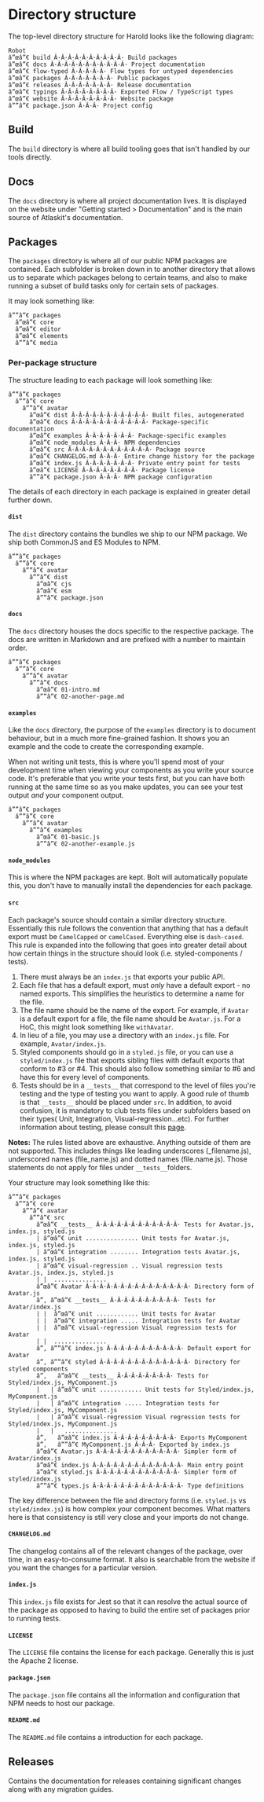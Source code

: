 # Directory structure

The top-level directory structure for Harold looks like the following diagram:

```
Robot
â”œâ”€ build Â·Â·Â·Â·Â·Â·Â·Â·Â·Â· Build packages
â”œâ”€ docs Â·Â·Â·Â·Â·Â·Â·Â·Â·Â·Â· Project documentation
â”œâ”€ flow-typed Â·Â·Â·Â·Â· Flow types for untyped dependencies
â”œâ”€ packages Â·Â·Â·Â·Â·Â·Â· Public packages
â”œâ”€ releases Â·Â·Â·Â·Â·Â·Â· Release documentation
â”œâ”€ typings Â·Â·Â·Â·Â·Â·Â·Â· Exported Flow / TypeScript types
â”œâ”€ website Â·Â·Â·Â·Â·Â·Â·Â· Website package
â””â”€ package.json Â·Â·Â· Project config
```

## Build

The `build` directory is where all build tooling goes that isn't handled by our tools directly.

## Docs

The `docs` directory is where all project documentation lives. It is displayed on the website under "Getting started > Documentation" and is the main source of Atlaskit's documentation.

## Packages

The `packages` directory is where all of our public NPM packages are contained. Each subfolder is broken down in to another directory that allows us to separate which packages belong to certain teams, and also to make running a subset of build tasks only for certain sets of packages.

It may look something like:

```
â””â”€ packages
  â”œâ”€ core
  â”œâ”€ editor
  â”œâ”€ elements
  â””â”€ media
```

### Per-package structure

The structure leading to each package will look something like:

```
â””â”€ packages
  â””â”€ core
    â””â”€ avatar
      â”œâ”€ dist Â·Â·Â·Â·Â·Â·Â·Â·Â·Â·Â· Built files, autogenerated
      â”œâ”€ docs Â·Â·Â·Â·Â·Â·Â·Â·Â·Â·Â· Package-specific documentation
      â”œâ”€ examples Â·Â·Â·Â·Â·Â·Â· Package-specific examples
      â”œâ”€ node_modules Â·Â·Â· NPM dependencies
      â”œâ”€ src Â·Â·Â·Â·Â·Â·Â·Â·Â·Â·Â·Â· Package source
      â”œâ”€ CHANGELOG.md Â·Â·Â· Entire change history for the package
      â”œâ”€ index.js Â·Â·Â·Â·Â·Â·Â· Private entry point for tests
      â”œâ”€ LICENSE Â·Â·Â·Â·Â·Â·Â·Â· Package license
      â””â”€ package.json Â·Â·Â· NPM package configuration
```

The details of each directory in each package is explained in greater detail further down.

#### `dist`

The `dist` directory contains the bundles we ship to our NPM package. We ship both CommonJS and ES Modules to NPM.

```
â””â”€ packages
  â””â”€ core
    â””â”€ avatar
      â””â”€ dist
        â”œâ”€ cjs
        â”œâ”€ esm
        â””â”€ package.json
```

#### `docs`

The `docs` directory houses the docs specific to the respective package. The docs are written in Markdown and are prefixed with a number to maintain order.

```
â””â”€ packages
  â””â”€ core
    â””â”€ avatar
      â””â”€ docs
        â”œâ”€ 01-intro.md
        â””â”€ 02-another-page.md
```

#### `examples`

Like the `docs` directory, the purpose of the `examples` directory is to document behaviour, but in a much more fine-grained fashion. It shows you an example and the code to create the corresponding example.

When not writing unit tests, this is where you'll spend most of your development time when viewing your components as you write your source code. It's preferable that you write your tests first, but you can have both running at the same time so as you make updates, you can see your test output _and_ your component output.

```
â””â”€ packages
  â””â”€ core
    â””â”€ avatar
      â””â”€ examples
        â”œâ”€ 01-basic.js
        â””â”€ 02-another-example.js
```

#### `node_modules`

This is where the NPM packages are kept. Bolt will automatically populate this, you don't have to manually install the dependencies for each package.

#### `src`

Each package's source should contain a similar directory structure. Essentially this rule follows the convention that anything that has a default export must be `CamelCapped` or `camelCased`. Everything else is `dash-cased`. This rule is expanded into the following that goes into greater detail about how certain things in the structure should look (i.e. styled-components / tests).

1. There must always be an `index.js` that exports your public API.
2. Each file that has a default export, must _only_ have a default export - no named exports. This simplifies the heuristics to determine a name for the file.
3. The file name should be the name of the export. For example, if `Avatar` is a default export for a file, the file name should be `Avatar.js`. For a HoC, this might look something like `withAvatar`.
4. In lieu of a file, you may use a directory with an `index.js` file. For example, `Avatar/index.js`.
5. Styled components should go in a `styled.js` file, or you can use a `styled/index.js` file that exports sibling files with default exports that conform to #3 or #4. This should also follow something similar to #6 and have this for every level of components.
6. Tests should be in a `__tests__` that correspond to the level of files you're testing and the type of testing you want to apply. A good rule of thumb is that `__tests__` should be placed under `src`. In addition, to avoid confusion, it is mandatory to club tests files under subfolders based on their types( Unit, Integration, Visual-regression...etc). For further information about testing, please consult this [page](./testing).

**Notes:** The rules listed above are exhaustive. Anything outside of them are not supported. This includes things like leading underscores (\_filename.js), underscored names (file_name.js) and dotted names (file.name.js). Those statements do not apply for files under `__tests__`folders.

Your structure may look something like this:

```
â””â”€ packages
  â””â”€ core
    â””â”€ avatar
      â””â”€ src
        â”œâ”€ __tests__ Â·Â·Â·Â·Â·Â·Â·Â·Â·Â·Â·Â· Tests for Avatar.js, index.js, styled.js
        | â”œâ”€ unit ............... Unit tests for Avatar.js, index.js, styled.js
        | â”œâ”€ integration ........ Integration tests Avatar.js, index.js, styled.js
        | â”œâ”€ visual-regression .. Visual regression tests Avatar.js, index.js, styled.js
        | |  ...............
        â”œâ”€ Avatar Â·Â·Â·Â·Â·Â·Â·Â·Â·Â·Â·Â·Â·Â·Â· Directory form of Avatar.js
        â”‚ â”œâ”€ __tests__ Â·Â·Â·Â·Â·Â·Â·Â·Â·Â· Tests for Avatar/index.js
        | |  â”œâ”€ unit ............ Unit tests for Avatar
        | |  â”œâ”€ integration ..... Integration tests for Avatar
        | |  â”œâ”€ visual-regression Visual regression tests for Avatar
        | |  ...............
        â”‚ â””â”€ index.js Â·Â·Â·Â·Â·Â·Â·Â·Â·Â·Â· Default export for Avatar
        â”‚ â””â”€ styled Â·Â·Â·Â·Â·Â·Â·Â·Â·Â·Â·Â·Â· Directory for styled components
        â”‚   â”œâ”€ __tests__ Â·Â·Â·Â·Â·Â·Â·Â· Tests for Styled/index.js, MyComponent.js
        |   | â”œâ”€ unit ............ Unit tests for Styled/index.js, MyComponent.js
        |   | â”œâ”€ integration ..... Integration tests for Styled/index.js, MyComponent.js
        |   | â”œâ”€ visual-regression Visual regression tests for Styled/index.js, MyComponent.js
        |   |   ...............
        â”‚   â”œâ”€ index.js Â·Â·Â·Â·Â·Â·Â·Â·Â· Exports MyComponent
        â”‚   â””â”€ MyComponent.js Â·Â·Â· Exported by index.js
        â”œâ”€ Avatar.js Â·Â·Â·Â·Â·Â·Â·Â·Â·Â·Â·Â· Simpler form of Avatar/index.js
        â”œâ”€ index.js Â·Â·Â·Â·Â·Â·Â·Â·Â·Â·Â·Â·Â· Main entry point
        â”œâ”€ styled.js Â·Â·Â·Â·Â·Â·Â·Â·Â·Â·Â·Â· Simpler form of styled/index.js
        â””â”€ types.js Â·Â·Â·Â·Â·Â·Â·Â·Â·Â·Â·Â·Â· Type definitions
```

The key difference between the file and directory forms (i.e. `styled.js` vs `styled/index.js`) is how complex your component becomes. What matters here is that consistency is still very close and your imports do not change.

#### `CHANGELOG.md`

The changelog contains all of the relevant changes of the package, over time, in an easy-to-consume format. It also is searchable from the website if you want the changes for a particular version.

#### `index.js`

This `index.js` file exists for Jest so that it can resolve the actual source of the package as opposed to having to build the entire set of packages prior to running tests.

#### `LICENSE`

The `LICENSE` file contains the license for each package. Generally this is just the Apache 2 license.

#### `package.json`

The `package.json` file contains all the information and configuration that NPM needs to host our package.

#### `README.md`

The `README.md` file contains a introduction for each package.

## Releases

Contains the documentation for releases containing significant changes along with any migration guides.
